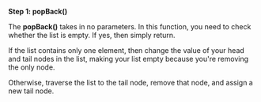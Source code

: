<!--title={Deleting Elements From the End}--> 

<!--badges={Algorithms:2,Python:2}-->

<!--concepts={Deleting from a Linked List}-->

**Step 1: popBack()**

The **popBack()** takes in no parameters. In this function, you need to check whether the list is empty. If yes, then simply return.

If the list contains only one element, then change the value of your head and tail nodes in the list, making your list empty because you're removing the only node.

Otherwise, traverse the list to the tail node, remove that node, and assign a new tail node.
